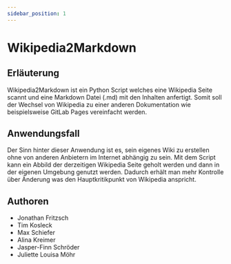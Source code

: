 ```yaml
---
sidebar_position: 1
---
```


# Wikipedia2Markdown

## Erläuterung

Wikipedia2Markdown ist ein Python Script welches eine Wikipedia Seite scannt und eine Markdown Datei (.md) mit den Inhalten anfertigt. Somit soll der Wechsel von Wikipedia zu einer anderen Dokumentation wie beispielsweise GitLab Pages vereinfacht werden.

## Anwendungsfall

Der Sinn hinter dieser Anwendung ist es, sein eigenes Wiki zu erstellen ohne von anderen Anbietern im Internet abhängig zu sein. Mit dem Script kann ein Abbild der derzeitigen Wikipedia Seite geholt werden und dann in der eigenen Umgebung genutzt werden. Dadurch erhält man mehr Kontrolle über Änderung was den Hauptkritikpunkt von Wikipedia anspricht. 

## Authoren

* Jonathan Fritzsch
* Tim Kosleck
* Max Schiefer
* Alina Kreimer
* Jasper-Finn Schröder
* Juliette Louisa Möhr
